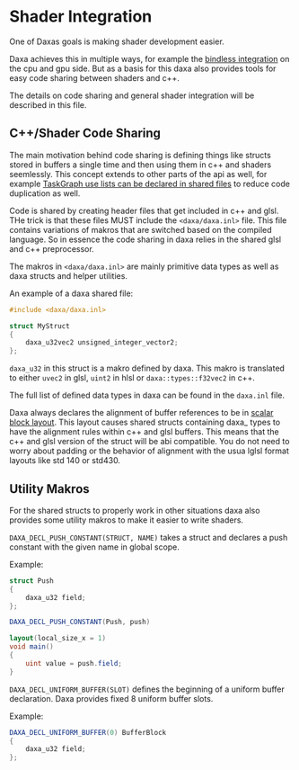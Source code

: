 # Shader Integration

One of Daxas goals is making shader development easier.

Daxa achieves this in multiple ways, for example the [bindless integration](https://github.com/Ipotrick/Daxa/tree/master/wiki/Bindless.md) on the cpu and gpu side. But as a basis for this daxa also provides tools for easy code sharing between shaders and c++.

The details on code sharing and general shader integration will be described in this file.

## C++/Shader Code Sharing

The main motivation behind code sharing is defining things like structs stored in buffers a single time and then using them in c++ and shaders seemlessly. This concept extends to other parts of the api as well, for example [TaskGraph use lists can be declared in shared files](https://github.com/Ipotrick/Daxa/tree/master/wiki/TaskGraph.md) to reduce code duplication as well.

Code is shared by creating header files that get included in c++ and glsl. THe trick is that these files MUST include the `<daxa/daxa.inl>` file. This file contains variations of makros that are switched based on the compiled language. So in essence the code sharing in daxa relies in the shared glsl and c++ preprocessor.

The makros in `<daxa/daxa.inl>` are mainly primitive data types as well as daxa structs and helper utilities.

An example of a daxa shared file:

```glsl
#include <daxa/daxa.inl>

struct MyStruct
{
    daxa_u32vec2 unsigned_integer_vector2;
};
```

`daxa_u32` in this struct is a makro defined by daxa. This makro is translated to either `uvec2` in glsl, `uint2` in hlsl or `daxa::types::f32vec2` in c++.

The full list of defined data types in daxa can be found in the `daxa.inl` file. 

Daxa always declares the alignment of buffer references to be in [scalar block layout](https://github.com/KhronosGroup/GLSL/blob/master/extensions/ext/GL_EXT_scalar_block_layout.txt).
This layout causes shared structs containing daxa_ types to have the alignment rules within c++ and glsl buffers. This means that the c++ and glsl version of the struct will be abi compatible. You do not need to worry about padding or the behavior of alignment with the usua lglsl format layouts like  std 140 or std430.

## Utility Makros

For the shared structs to properly work in other situations daxa also provides some utility makros to make it easier to write shaders.

`DAXA_DECL_PUSH_CONSTANT(STRUCT, NAME)` takes a struct and declares a push constant with the given name in global scope.

Example:
```glsl
struct Push
{
    daxa_u32 field;
};

DAXA_DECL_PUSH_CONSTANT(Push, push)

layout(local_size_x = 1)
void main()
{
    uint value = push.field;
}
```

`DAXA_DECL_UNIFORM_BUFFER(SLOT)` defines the beginning of a uniform buffer declaration. Daxa provides fixed 8 uniform buffer slots. 

Example:
```glsl
DAXA_DECL_UNIFORM_BUFFER(0) BufferBlock
{
    daxa_u32 field;
};
```
